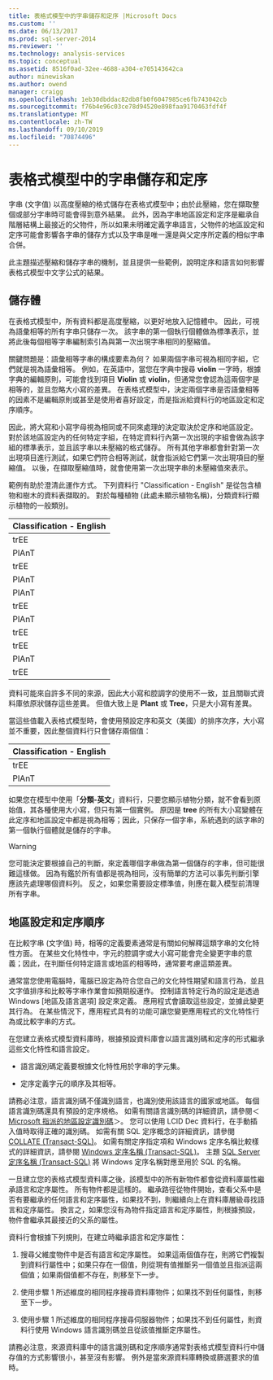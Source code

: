 ```yaml
---
title: 表格式模型中的字串儲存和定序 |Microsoft Docs
ms.custom: ''
ms.date: 06/13/2017
ms.prod: sql-server-2014
ms.reviewer: ''
ms.technology: analysis-services
ms.topic: conceptual
ms.assetid: 8516f0ad-32ee-4688-a304-e705143642ca
author: minewiskan
ms.author: owend
manager: craigg
ms.openlocfilehash: 1eb30dbddac82db8fb0f6047985ce6fb743042cb
ms.sourcegitcommit: f76b4e96c03ce78d94520e898faa9170463fdf4f
ms.translationtype: MT
ms.contentlocale: zh-TW
ms.lasthandoff: 09/10/2019
ms.locfileid: "70874496"
---
```

# <a name="string-storage-and-collation-in-tabular-models"></a>表格式模型中的字串儲存和定序
  字串 (文字值) 以高度壓縮的格式儲存在表格式模型中；由於此壓縮，您在擷取整個或部分字串時可能會得到意外結果。 此外，因為字串地區設定和定序是繼承自階層結構上最接近的父物件，所以如果未明確定義字串語言，父物件的地區設定和定序可能會影響各字串的儲存方式以及字串是唯一還是與父定序所定義的相似字串合併。  
  
 此主題描述壓縮和儲存字串的機制，並且提供一些範例，說明定序和語言如何影響表格式模型中文字公式的結果。  
  
## <a name="storage"></a>儲存體  
 在表格式模型中，所有資料都是高度壓縮，以更好地放入記憶體中。 因此，可視為語彙相等的所有字串只儲存一次。 該字串的第一個執行個體做為標準表示，並將此後每個相等字串編制索引為與第一次出現字串相同的壓縮值。  
  
 關鍵問題是：語彙相等字串的構成要素為何？ 如果兩個字串可視為相同字組，它們就是視為語彙相等。 例如，在英語中，當您在字典中搜尋 **violin** 一字時，根據字典的編輯原則，可能會找到項目 **Violin** 或 **violin**，但通常您會認為這兩個字是相等的，並且忽略大小寫的差異。 在表格式模型中，決定兩個字串是否語彙相等的因素不是編輯原則或甚至是使用者喜好設定，而是指派給資料行的地區設定和定序順序。  
  
 因此，將大寫和小寫字母視為相同或不同來處理的決定取決於定序和地區設定。 對於該地區設定內的任何特定字組，在特定資料行內第一次出現的字組會做為該字組的標準表示，並且該字串以未壓縮的格式儲存。  所有其他字串都會針對第一次出現項目進行測試，如果它們符合相等測試，就會指派給它們第一次出現項目的壓縮值。 以後，在擷取壓縮值時，就會使用第一次出現字串的未壓縮值來表示。  
  
 範例有助於澄清此運作方式。 下列資料行 "Classification - English" 是從包含植物和樹木的資料表擷取的。 對於每種植物 (此處未顯示植物名稱)，分類資料行顯示植物的一般類別。  
  
|Classification - English|  
|-------------------------------|  
|trEE|  
|PlAnT|  
|trEE|  
|PlAnT|  
|PlAnT|  
|trEE|  
|PlAnT|  
|trEE|  
|trEE|  
|PlAnT|  
|trEE|  
  
 資料可能來自許多不同的來源，因此大小寫和腔調字的使用不一致，並且關聯式資料庫依原狀儲存這些差異。 但值大致上是 **Plant** 或 **Tree**，只是大小寫有差異。  
  
 當這些值載入表格式模型時，會使用預設定序和英文（美國）的排序次序，大小寫並不重要，因此整個資料行只會儲存兩個值：  
  
|Classification - English|  
|-------------------------------|  
|trEE|  
|PlAnT|  
  
 如果您在模型中使用「**分類-英文**」資料行，只要您顯示植物分類，就不會看到原始值，其各種使用大小寫，但只有第一個實例。 原因是 **tree** 的所有大小寫變體在此定序和地區設定中都是視為相等；因此，只保存一個字串，系統遇到的該字串的第一個執行個體就是儲存的字串。  
  
> [!WARNING]  
>  您可能決定要根據自己的判斷，來定義哪個字串做為第一個儲存的字串，但可能很難這樣做。 因為有鑑於所有值都是視為相同，沒有簡單的方法可以事先判斷引擎應該先處理哪個資料列。 反之，如果您需要設定標準值，則應在載入模型前清理所有字串。  
  
## <a name="locale-and-collation-order"></a>地區設定和定序順序  
 在比較字串 (文字值) 時，相等的定義要素通常是有關如何解釋這類字串的文化特性方面。 在某些文化特性中，字元的腔調字或大小寫可能會完全變更字串的意義；因此，在判斷任何特定語言或地區的相等時，通常要考慮這類差異。  
  
 通常當您使用電腦時，電腦已設定為符合您自己的文化特性期望和語言行為，並且文字值排序和比較等字串作業會如預期般運作。 控制語言特定行為的設定是透過 Windows [地區及語言選項] 設定來定義。 應用程式會讀取這些設定，並據此變更其行為。 在某些情況下，應用程式具有的功能可讓您變更應用程式的文化特性行為或比較字串的方式。  
  
 在您建立表格式模型資料庫時，根據預設資料庫會以語言識別碼和定序的形式繼承這些文化特性和語言設定。  
  
-   語言識別碼定義要根據文化特性用於字串的字元集。  
  
-   定序定義字元的順序及其相等。  
  
 請務必注意，語言識別碼不僅識別語言，也識別使用該語言的國家或地區。 每個語言識別碼還具有預設的定序規格。 如需有關語言識別碼的詳細資訊，請參閱＜ [Microsoft 指派的地區設定識別碼](https://msdn.microsoft.com/goglobal/bb964664.aspx)＞。 您可以使用 LCID Dec 資料行，在手動插入值時取得正確的識別碼。 如需有關 SQL 定序概念的詳細資訊，請參閱 [COLLATE &#40;Transact-SQL&#41;](/sql/t-sql/statements/collations)。 如需有關定序指定項和 Windows 定序名稱比較樣式的詳細資訊，請參閱 [Windows 定序名稱 &#40;Transact-SQL&#41;](/sql/t-sql/statements/windows-collation-name-transact-sql)。 主題 [SQL Server 定序名稱 &#40;Transact-SQL&#41;](/sql/t-sql/statements/sql-server-collation-name-transact-sql) 將 Windows 定序名稱對應至用於 SQL 的名稱。  
  
 一旦建立您的表格式模型資料庫之後，該模型中的所有新物件都會從資料庫屬性繼承語言和定序屬性。 所有物件都是這樣的。 繼承路徑從物件開始，查看父系中是否有要繼承的任何語言和定序屬性，如果找不到，則繼續向上在資料庫層級尋找語言和定序屬性。 換言之，如果您沒有為物件指定語言和定序屬性，則根據預設，物件會繼承其最接近的父系的屬性。  
  
 資料行會根據下列規則，在建立時繼承語言和定序屬性：  
  
1.  搜尋父維度物件中是否有語言和定序屬性。 如果這兩個值存在，則將它們複製到資料行屬性中；如果只存在一個值，則從現有值推斷另一個值並且指派這兩個值；如果兩個值都不存在，則移至下一步。  
  
2.  使用步驟 1 所述維度的相同程序搜尋資料庫物件；如果找不到任何屬性，則移至下一步。  
  
3.  使用步驟 1 所述維度的相同程序搜尋伺服器物件；如果找不到任何屬性，則資料行使用 Windows 語言識別碼並且從該值推斷定序屬性。  
  
 請務必注意，來源資料庫中的語言識別碼和定序順序通常對表格式模型資料行中儲存值的方式影響很小，甚至沒有影響。 例外是當來源資料庫轉換或篩選要求的值時。  
  
  
